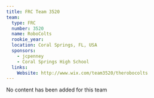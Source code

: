 ```yaml
---
title: FRC Team 3520
team:
  type: FRC
  number: 3520
  name: RoboColts
  rookie_year: 
  location: Coral Springs, FL, USA
  sponsors:
    - jcpenney
    - Coral Springs High School
  links:
    Website: http://www.wix.com/team3520/therobocolts
---
```

No content has been added for this team